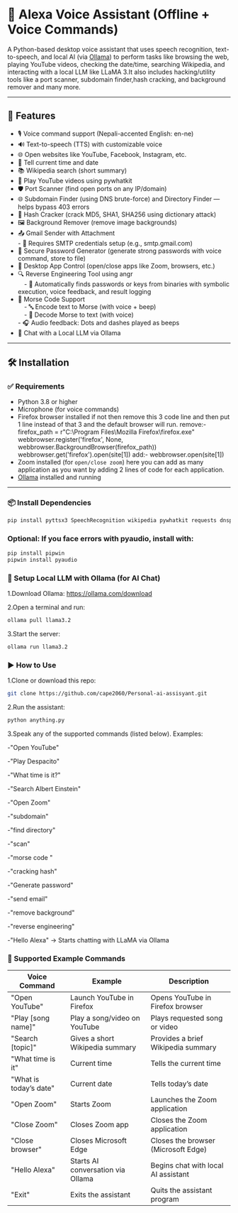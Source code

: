 # 🧠 Alexa Voice Assistant (Offline + Voice Commands)

A Python-based desktop voice assistant that uses speech recognition, text-to-speech, and local AI (via [Ollama](https://ollama.com/)) to perform tasks like browsing the web, playing YouTube videos, checking the date/time, searching Wikipedia, and interacting with a local LLM like LLaMA 3.It also includes hacking/utility tools like a port scanner, subdomain finder,hash cracking, and background remover and many more.

---

## 🚀 Features

- 🎙️ Voice command support (Nepali-accented English: en-ne)
- 🔊 Text-to-speech (TTS) with customizable voice
- 🌐 Open websites like YouTube, Facebook, Instagram, etc.
- 📅 Tell current time and date
- 📚 Wikipedia search (short summary)
- 🎵 Play YouTube videos using pywhatkit
- 🛡️ Port Scanner (find open ports on any IP/domain)
- 🌐 Subdomain Finder (using DNS brute-force) and Directory Finder — helps bypass 403 errors
- 🔐 Hash Cracker (crack MD5, SHA1, SHA256 using dictionary attack)
- 🖼️ Background Remover (remove image backgrounds)
- 📤 Gmail Sender with Attachment
 <br>- 🔑 Requires SMTP credentials setup (e.g., smtp.gmail.com)
- 🔑 Secure Password Generator (generate strong passwords with voice command, store to file)
- 🧩 Desktop App Control (open/close apps like Zoom, browsers, etc.)
- 🔍 Reverse Engineering Tool using angr<br>
 - 🧠 Automatically finds passwords or keys from binaries with symbolic execution, voice feedback, and result logging
- 📡 Morse Code Support<br>
 - 🔤 Encode text to Morse (with voice + beep)<br>
 - 🔁 Decode Morse to text (with voice)
 <br>- 🎧 Audio feedback: Dots and dashes played as beeps<br>
- 💬 Chat with a Local LLM via Ollama
---

## 🛠️ Installation

### ✅ Requirements

- Python 3.8 or higher
- Microphone (for voice commands)
- Firefox browser installed
  if not then remove this 3 code line and then put 1 line instead of that 3 and the default browser will run.
  remove:-
  firefox_path = r"C:\Program Files\Mozilla Firefox\firefox.exe"
  webbrowser.register('firefox', None, webbrowser.BackgroundBrowser(firefox_path))
  webbrowser.get('firefox').open(site[1])
  add:-
  webbrowser.open(site[1])
- Zoom installed (for `open/close zoom`)
  here you can add as many application as you want by adding 2 lines of code for each application.
- [Ollama](https://ollama.com/download) installed and running

---

### 📦 Install Dependencies

```bash
pip install pyttsx3 SpeechRecognition wikipedia pywhatkit requests dnspython rembg angr
```

### Optional: If you face errors with pyaudio, install with:
```bash
pip install pipwin
pipwin install pyaudio
```
### 🧠 Setup Local LLM with Ollama (for AI Chat)
1.Download Ollama: https://ollama.com/download

2.Open a terminal and run:
```bash
ollama pull llama3.2
```
3.Start the server:
```bash
ollama run llama3.2
```
### ▶️  How to Use
1.Clone or download this repo:
```bash
git clone https://github.com/cape2060/Personal-ai-assisyant.git
```
2.Run the assistant:
```bash
python anything.py
```
3.Speak any of the supported commands (listed below). Examples:

-"Open YouTube"

-"Play Despacito"

-"What time is it?"

-"Search Albert Einstein"

-"Open Zoom"

-"subdomain"

-"find directory"

-"scan"

-"morse code "

-"cracking hash"

-"Generate password"

-"send email"

-"remove background"

-"reverse engineering"

-"Hello Alexa" → Starts chatting with LLaMA via Ollama
### 🧾 Supported Example  Commands

| Voice Command         | Example               | Description                          |
|-----------------------|-----------------------|------------------------------------|
| "Open YouTube"        | Launch YouTube in Firefox   | Opens YouTube in Firefox browser    |
| "Play [song name]"    | Play a song/video on YouTube| Plays requested song or video       |
| "Search [topic]"      | Gives a short Wikipedia summary | Provides a brief Wikipedia summary  |
| "What time is it"     | Current time          | Tells the current time              |
| "What is today’s date"| Current date          | Tells today’s date                  |
| "Open Zoom"           | Starts Zoom           | Launches the Zoom application       |
| "Close Zoom"          | Closes Zoom app       | Closes the Zoom application         |
| "Close browser"       | Closes Microsoft Edge | Closes the browser (Microsoft Edge)|
| "Hello Alexa"         | Starts AI conversation via Ollama | Begins chat with local AI assistant |
| "Exit"                | Exits the assistant   | Quits the assistant program         |

